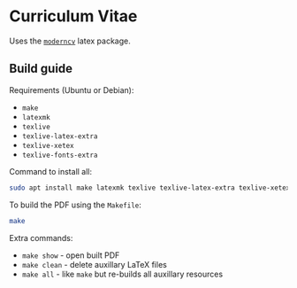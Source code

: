 # Curriculum Vitae

Uses the [`moderncv`](https://www.ctan.org/pkg/moderncv) latex package.

## Build guide

Requirements (Ubuntu or Debian):
- `make`
- `latexmk`
- `texlive`
- `texlive-latex-extra`
- `texlive-xetex`
- `texlive-fonts-extra`

Command to install all:

```bash
sudo apt install make latexmk texlive texlive-latex-extra texlive-xetex texlive-fonts-extra
```

To build the PDF using the `Makefile`:

```bash
make
```

Extra commands:

- `make show` - open built PDF
- `make clean` - delete auxillary LaTeX files
- `make all` - like `make` but re-builds all auxillary resources
